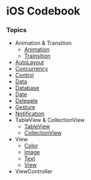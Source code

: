 # iOS Codebook

### Topics

- Animation & Transition
    - [Animation](https://github.com/gjwlsdnr0115/iOS-Codebook/blob/main/animation_transition/animation.md)
    - [Trainsition](https://github.com/gjwlsdnr0115/iOS-Codebook/blob/main/animation_transition/transition.md)
- [AutoLayout](https://github.com/gjwlsdnr0115/iOS-Codebook/blob/main/autolayout.md)
- [Concurrency](https://github.com/gjwlsdnr0115/iOS-Codebook/blob/main/concurrency.md)
- [Control](https://github.com/gjwlsdnr0115/iOS-Codebook/tree/main/control)
- [Data](https://github.com/gjwlsdnr0115/iOS-Codebook/blob/main/data.md)
- [Database](https://github.com/gjwlsdnr0115/iOS-Codebook/blob/main/database.md)
- [Date](https://github.com/gjwlsdnr0115/iOS-Codebook/blob/main/date.md)
- [Delegate](https://github.com/gjwlsdnr0115/iOS-Codebook/blob/main/delegate.md)
- [Gesture](https://github.com/gjwlsdnr0115/iOS-Codebook/blob/main/gesture.md)
- [Notification](https://github.com/gjwlsdnr0115/iOS-Codebook/blob/main/notification.md)
- TableView & CollectionView
    - [TableView](https://github.com/gjwlsdnr0115/iOS-Codebook/blob/main/table_collection/tableView.md)
    - [CollectionView](https://github.com/gjwlsdnr0115/iOS-Codebook/blob/main/table_collection/collectionView.md)
- View
    - [Color](https://github.com/gjwlsdnr0115/iOS-Codebook/blob/main/view/color.md)
    - [Image](https://github.com/gjwlsdnr0115/iOS-Codebook/blob/main/view/image.md)
    - [Text](https://github.com/gjwlsdnr0115/iOS-Codebook/blob/main/view/text.md)
    - [View](https://github.com/gjwlsdnr0115/iOS-Codebook/blob/main/view/view.md)
- ViewController

